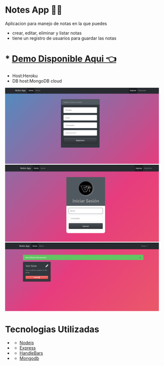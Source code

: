 # Notes App 👨‍💻
Aplicacion para manejo de notas en la que puedes
- crear, editar, eliminar y listar notas
- tiene un registro de usuarios para guardar las notas 
# * [Demo Disponible Aqui 👈](https://vthor-dev-notes-app.herokuapp.com/) 
- Host:Heroku
- DB host:MongoDB cloud 

![](docs/1.png)
![](docs/2.png)
![](docs/3.png)

# Tecnologias Utilizadas
- * [Nodejs](https://nodejs.org/es/)
 - * [Express](https://expressjs.com/es/)
 - * [HandleBars](https://handlebarsjs.com/)
- * [Mongodb](https://www.mongodb.com/es)


